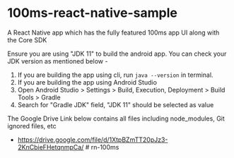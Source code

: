 # 100ms-react-native-sample

A React Native app which has the fully featured 100ms app UI along with the Core SDK

Ensure you are using "JDK 11" to build the android app.
You can check your JDK version as mentioned below -

1. If you are building the app using cli, run `java --version` in terminal.
2. If you are building the app using Android Studio
3. Open Android Studio > Settings > Build, Execution, Deployment > Build Tools > Gradle
4. Search for "Gradle JDK" field, "JDK 11" should be selected as value

The Google Drive Link below contains all files including node_modules, Git ignored files, etc

- https://drive.google.com/file/d/1XtpBZmTT20pJz3-2KnCbieFHetqnmpCa/
#   r n - 1 0 0 m s  
 